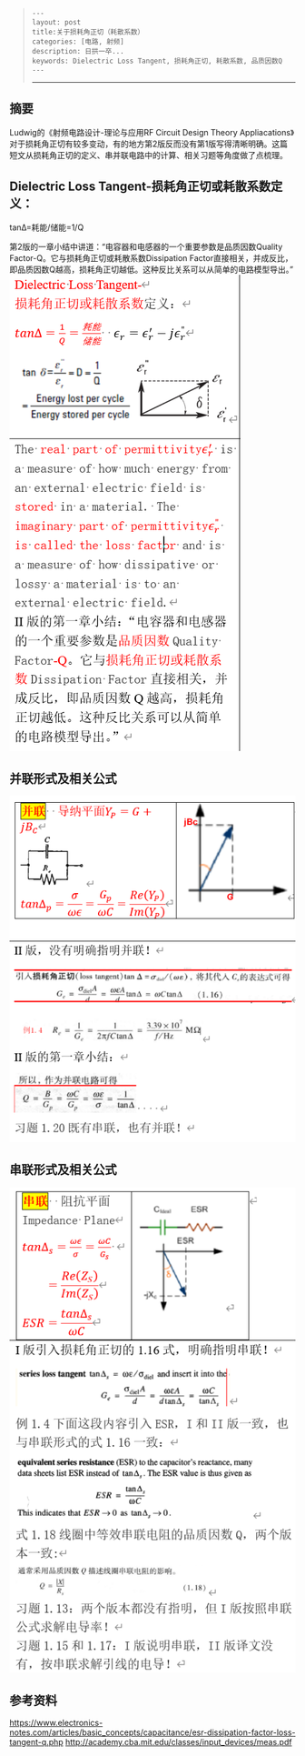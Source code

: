 >```
>---
>layout: post
>title:关于损耗角正切（耗散系数）
>categories: [电路, 射频]
>description: 日拱一卒...
>keywords: Dielectric Loss Tangent, 损耗角正切, 耗散系数, 品质因数Q
>---
>```
>------------------------------------------------

## 摘要
Ludwig的《射频电路设计-理论与应用RF Circuit Design Theory  Appliacations》对于损耗角正切有较多变动，有的地方第2版反而没有第1版写得清晰明确。这篇短文从损耗角正切的定义、串并联电路中的计算、相关习题等角度做了点梳理。

## Dielectric Loss Tangent-损耗角正切或耗散系数定义：

tanΔ=耗能/储能=1/Q

第2版的一章小结中讲道：“电容器和电感器的一个重要参数是品质因数Quality Factor-Q。它与损耗角正切或耗散系数Dissipation Factor直接相关，并成反比，即品质因数Q越高，损耗角正切越低。这种反比关系可以从简单的电路模型导出。”
 ![](vx_images/1322010170962.png) 

## 并联形式及相关公式
![](vx_images/5033311189388.png)

##  串联形式及相关公式
![](vx_images/1130813177255.png)

## 参考资料


https://www.electronics-notes.com/articles/basic_concepts/capacitance/esr-dissipation-factor-loss-tangent-q.php
http://academy.cba.mit.edu/classes/input_devices/meas.pdf


